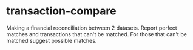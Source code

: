 # transaction-compare
Making a financial reconciliation between 2 datasets. Report perfect matches and transactions that can't be matched. For those that can't be matched suggest possible matches.
